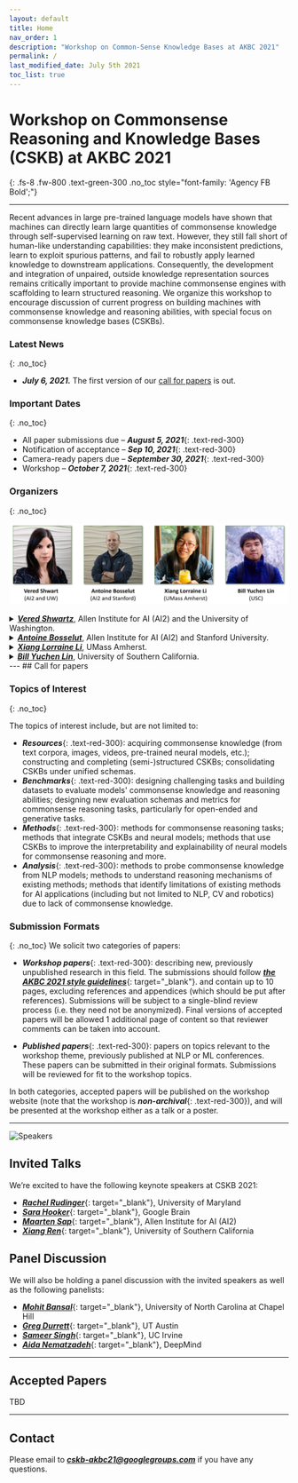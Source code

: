 ```yaml
---
layout: default
title: Home
nav_order: 1
description: "Workshop on Common-Sense Knowledge Bases at AKBC 2021"
permalink: /
last_modified_date: July 5th 2021
toc_list: true
---
```



 
 
# Workshop on Commonsense Reasoning and Knowledge Bases (CSKB) at AKBC 2021
{: .fs-8 .fw-800 .text-green-300 .no_toc style="font-family: 'Agency FB Bold';"}
 

<span class="fs-2">
<!-- [Paper](XCSR_paper.pdf){: target="_blank" .btn .btn-green .mr-1 .fs-3} -->
<!-- [Github](https://github.com/INK-USC/XCSR/){: target="_blank" .btn .btn-purple .mr-1 .fs-3 } -->
<!-- [Download MickeyCorpus](https://forms.gle/fCxN1YAyqKpQ4cXNA){: target="_blank" .btn .btn-blue .mr-1 .fs-3 } -->
<!-- [Download X-CSR Datasets](https://forms.gle/gVCNgVXr1tyYkDya9){: target="_blank" .btn .btn-blue .mr-1 .fs-3 } -->
<!-- [Video](https://mega.nz/file/5SpQjJKS#J82pfZVDzy3r4aWdNF4R6O8EP5gsepbY20vYihANfgE){: target="_blank" .btn .btn-blue .mr-1 .fs-3 }
[Slides](opencsr_naacl_slides.pptx){: target="_blank" .btn .btn-red .mr-1 .fs-3 } -->
</span> 

---
 

Recent advances in large pre-trained language models have shown that machines can directly learn large quantities of commonsense knowledge through self-supervised learning on raw text. However, they still fall short of human-like understanding capabilities: they make inconsistent predictions, learn to exploit spurious patterns, and fail to robustly apply learned knowledge to downstream applications. Consequently, the development and integration of unpaired, outside knowledge representation sources remains critically important to provide machine commonsense engines with scaffolding to learn structured reasoning. We organize this workshop to encourage discussion of current progress on building machines with commonsense knowledge and reasoning abilities, with special focus on commonsense knowledge bases (CSKBs). 

### Latest News
{: .no_toc}

- ***July 6, 2021.*** The first version of our [call for papers](#call-for-papers) is out.

### Important Dates
{: .no_toc}

- All paper submissions due – ***August 5, 2021***{: .text-red-300}
- Notification of acceptance – ***Sep 10, 2021***{: .text-red-300}
- Camera-ready papers due – ***September 30, 2021***{: .text-red-300}
- Workshop – ***October 7, 2021***{: .text-red-300}


### Organizers
{: .no_toc}

<!-- - [***Vered Shwartz***](https://vered1986.github.io/){: target="_blank"}, Allen Institute for AI (AI2) and the University of Washington. 
- [***Antoine Bosselut***](https://atcbosselut.github.io/){: target="_blank"}, Allen Institute for AI (AI2) and Stanford University.
- [***Xiang Lorraine Li***](https://people.cs.umass.edu/~xiangl/){: target="_blank"}, UMass Amherst.
- [***Bill Yuchen Lin***](https://yuchenlin.xyz/){: target="_blank"}, University of Southern California. -->


![Organizers](images/ognzers.png)
 
<details markdown="block">
  <summary>
    <a href="https://vered1986.github.io/" target="_blank"><strong><em>Vered Shwartz</em></strong></a>, Allen Institute for AI (AI2) and the University of Washington.
  </summary>
  {: .fs-3 .fw-500 .text-blue-300}
<table><td>
Vered Shwartz is a postdoctoral researcher at the Allen Institute for AI (AI2) and the Paul G. Allen School of Computer Science & Engineering at the University of Washington. She will join the Department of Computer Science at the University of British Columbia as an Assistant Professor in fall 2021. Her research interests include computational semantics and pragmatics, and commonsense reasoning. She co-organized the ACL 2018 Student Research Workshop, the SemEval 2018 shared task on hypernymy discovery, the AAAI 2020 Workshop on Reasoning for Complex Question Answering (Special Edition on Commonsense Reasoning), and the EMNLP 2020 workshop on Simple and Efficient NLP, and co-instructed the ACL 2020 tutorial on commonsense reasoning.
</td></table>
</details> 

<details markdown="block">
  <summary>
    <a href="https://atcbosselut.github.io/" target="_blank"><strong><em>Antoine Bosselut</em></strong></a>, Allen Institute for AI (AI2) and Stanford University.
  </summary>
  {: .fs-3 .fw-500 .text-blue-300}
<table><td>
Antoine Bosselut is a postdoctoral researcher at Stanford University and at the Allen Institute for AI (AI2). He will join the School of Computer and Communication Sciences at EPFL as an Assistant Professor in Fall 2021. His research interests are in the intersection of knowledge representation, reasoning, and NLP. He organized the West Coast NLP (WeCNLP) from 2018 to 2020, the NeuralGen workshop at NAACL 2019, the GEM workshop at ACL 2021, and co-instructed the ACL 2020 tutorial on commonsense reasoning, the EMNLP 2020 tutorial on neural text generation, and the AAAI 2021 tutorial on commonsense reasoning.
</td></table>
</details> 

<details markdown="block">
  <summary>
    <a href="https://people.cs.umass.edu/~xiangl/" target="_blank"><strong><em>Xiang Lorraine Li</em></strong></a>, UMass Amherst.
  </summary>
  {: .fs-3 .fw-500 .text-blue-300}
<table><td>
Xiang Lorraine Li is a Ph.D. student at UMass Amherst advised by Andrew McCallum. Previously, she completed her Master's from the University of Chicago while researching with Kevin Gimpel at TTIC. Her research interest mainly lies in learning efficient commonsense knowledge representations with specific build-in model biases (e.g., transitivity bias of Is-A relations) and examining commonsense knowledge in large language models. She serves as a program committee (reviewer) for multiple conferences and workshops, including AKBC, EMNLP, ACL, AAAI, etc. 
</td></table>
</details> 

<details markdown="block">
  <summary>
    <a href="https://yuchenlin.xyz/" target="_blank"><strong><em>Bill Yuchen Lin</em></strong></a>, University of Southern California.
  </summary>
  {: .fs-3 .fw-500 .text-blue-300}
<table><td>
Bill Yuchen Lin is a Ph.D. candidate at the University of Southern California, advised by Prof. Xiang Ren. His research goal is to teach machines to think, talk, and act with commonsense knowledge and commonsense reasoning ability like humans do. Towards this ultimate goal, he has been developing knowledge-aware reasoning methods (e.g., KagNet, MHGRN, DrFact) and constructing benchmark datasets (e.g., CommonGen and RiddleSense).
He also initiated an online compendium of commonsense reasoning  research, which serves as a portal site for the community. He has been serving as program committee members for ACL, EMNLP, NAACL, ICLR, NeurIPS, etc.
</td></table>
</details> 
---
## Call for papers 


### Topics of Interest
{: .no_toc}

The topics of interest include, but are not limited to: 

- ***Resources***{: .text-red-300}: acquiring commonsense knowledge (from text corpora, images, videos, pre-trained neural models, etc.); constructing and completing (semi-)structured CSKBs; consolidating CSKBs under unified schemas. 
- ***Benchmarks***{: .text-red-300}: designing challenging tasks and building datasets to evaluate models' commonsense knowledge and reasoning abilities; designing new evaluation schemas and metrics for commonsense reasoning tasks, particularly for open-ended and generative tasks. 
- ***Methods***{: .text-red-300}: methods for commonsense reasoning tasks; methods that integrate CSKBs and neural models; methods that use CSKBs to improve the interpretability and explainability of neural models for commonsense reasoning and more. 
- ***Analysis***{: .text-red-300}: methods to probe commonsense knowledge from NLP models; methods to understand reasoning mechanisms of existing methods; methods that identify limitations of existing methods for AI applications (including but not limited to NLP, CV and robotics) due to lack of commonsense knowledge. 


### Submission Formats
{: .no_toc}
We solicit two categories of papers:
- ***Workshop papers***{: .text-red-300}: describing new, previously unpublished research in this field. The submissions should follow [***the AKBC 2021 style guidelines***](https://github.com/akbc-conference/style-files/blob/master/akbc-latex.zip?raw=true){: target="_blank"}. and contain up to 10 pages, excluding references and appendices (which should be put after references).  Submissions will be subject to a single-blind review process (i.e. they need not be anonymized). Final versions of accepted papers will be allowed 1 additional page of content so that reviewer comments can be taken into account. 

- ***Published papers***{: .text-red-300}:  papers on topics relevant to the workshop theme, previously published at NLP or ML conferences. These papers can be submitted in their original formats. Submissions will be reviewed for fit to the workshop topics.

In both categories, accepted papers will be published on the workshop website (note that the workshop is ***non-archival***{: .text-red-300}), and will be presented at the workshop either as a talk or a poster. 

--- 
<!-- 
## Invited Talks and Panel Discussion
{:.no_toc} -->


![Speakers](images/speakers.png)

## Invited Talks

We’re excited to have the following keynote speakers at CSKB 2021:

- [***Rachel Rudinger***](https://rudinger.github.io/){: target="_blank"}, University of Maryland
- [***Sara Hooker***](https://www.sarahooker.me/){: target="_blank"}, Google Brain  
- [***Maarten Sap***](https://homes.cs.washington.edu/~msap/){: target="_blank"}, Allen Institute for AI (AI2)
- [***Xiang Ren***](http://ink-ron.usc.edu/xiangren/){: target="_blank"}, University of Southern California

<!-- Abstracts will be added here. -->

## Panel Discussion
<!-- {: .fs-8 .fw-800 .text-green-300 } -->

We will also be holding a panel discussion with the invited speakers as well as the following panelists:

- [***Mohit Bansal***](https://www.cs.unc.edu/~mbansal/){: target="_blank"}, University of North Carolina at Chapel Hill
- [***Greg Durrett***](https://www.cs.utexas.edu/~gdurrett/){: target="_blank"}, UT Austin
- [***Sameer Singh***](https://sameersingh.org/){: target="_blank"}, UC Irvine
- [***Aida Nematzadeh***](http://www.aidanematzadeh.me/){: target="_blank"}, DeepMind


---

## Accepted Papers 

TBD

---

## Contact

Please email to [***cskb-akbc21@googlegroups.com***](mailto:cskb-akbc21@googlegroups.com) if you have any questions.